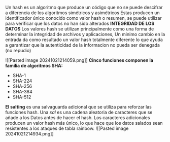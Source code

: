 Un hash es un algoritmo que produce un código que no se puede descifrar a diferencia de los algoritmos simétricos y asimétricos
Estas producen un identificador único conocido como valor hash o resumen, se puede utilizar para verificar que los datos no han sido alterados 
**INTEGRIDAD DE LOS DATOS**
Los valores hash se utilizan principalmente como una forma de determinar la integridad de archivos y aplicaciones, Un minimo cambio en la entrada da como resultado un valor hash totalmente diferente lo que ayuda a garantizar que la autenticidad de la informacion no pueda ser denegada (no repudio)

![[Pasted image 20241021214059.png]]
**Cinco funciones componen la familia de algoritmos SHA:**

- SHA-1
- SHA-224
- SHA-256
- SHA-384
- SHA-512

**El salting** es una salvaguarda adicional que se utiliza para reforzar las funciones hash. Una _sal_ es una cadena aleatoria de caracteres que se añade a los Datos antes de hacer el hash. Los caracteres adicionales producen un valor hash más único, lo que hace que los datos salados sean resistentes a los ataques de tabla rainbow.
![[Pasted image 20241021214934.png]]